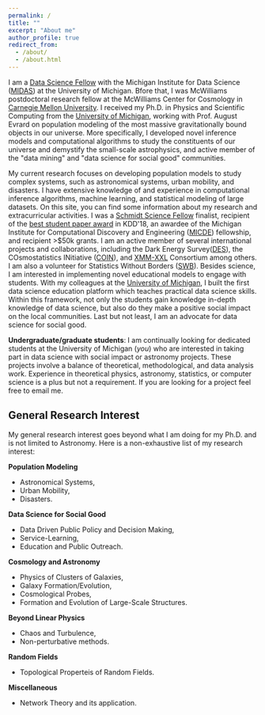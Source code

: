```yaml
---
permalink: /
title: ""
excerpt: "About me"
author_profile: true
redirect_from: 
  - /about/
  - /about.html
---
```


I am a [Data Science Fellow](https://midas.umich.edu/fellows/) with the
Michigan Institute for Data Science ([MIDAS](https://midas.umich.edu/)) at the University of Michigan. Bfore that, I was McWilliams postdoctoral research fellow at the McWilliams Center for Cosmology in [Carnegie Mellon University](https://www.cmu.edu/). I received my Ph.D. in Physics and Scientific Computing from the [University of Michigan](https://www.umich.edu/), working with Prof. August Evrard on population modeling of the most massive gravitationally bound objects in our universe. More specifically, I developed novel inference models and computational algorithms to study the constituents of our universe and demystify the small-scale astrophysics, and active member of the "data mining" and "data science for social good" communities.


My current research focuses on developing population models to study complex systems, such as astronomical systems, urban mobility, and disasters. I have extensive knowledge of and experience in computational inference algorithms, machine learning, and statistical modeling of large datasets. On this site, you can find some information about my research and extracurricular activities. I was a [Schmidt Science Fellow](https://schmidtsciencefellows.org/) finalist, recipient of the [best student paper award](https://medium.com/syncedreview/kdd-2018-announces-best-paper-other-awards-4835ab8475a4) in KDD'18, an awardee of the Michigan Institute for Computational Discovery and Engineering ([MICDE](https://micde.umich.edu/about/)) fellowship, and recipient >$50k grants. I am an active member of several international projects and collaborations, including the Dark Energy Survey([DES](https://www.darkenergysurvey.org/)), the COsmostatistics INitiative ([COIN](https://cosmostatistics-initiative.org/)), and [XMM-XXL](http://irfu.cea.fr/xxl) Consortium among others. I am also a volunteer for Statistics Without Borders ([SWB](https://swb.wildapricot.org/)). Besides science, I am interested in implementing novel educational models to engage with students. With my colleagues at the [University of Michigan](https://www.umich.edu/), I built the first data science education platform which teaches practical data science skills. Within this framework, not only the students gain knowledge in-depth knowledge of data science, but also do they make a positive social impact on the local communities. Last but not least, I am an advocate for data science for social good. 


**Undergraduate/graduate students**: I am continually looking for dedicated students at the University of Michigan (*you*) who are interested in taking part in data science with social impact or astronomy projects. These projects involve a balance of theoretical, methodological, and data analysis work. Experience in theoretical physics, astronomy, statistics, or computer science is a plus but not a requirement. If you are looking for a project feel free to email me.


General Research Interest
------
My general research interest goes beyond what I am doing for my Ph.D. and is not limited to Astronomy. Here is a non-exhaustive list of my research interest:



**Population Modeling**

- Astronomical Systems,
- Urban Mobility,
- Disasters.


**Data Science for Social Good**

- Data Driven Public Policy and Decision Making,
- Service-Learning,
- Education and Public Outreach.


**Cosmology and Astronomy**

- Physics of Clusters of Galaxies, 
- Galaxy Formation/Evolution, 
- Cosmological Probes,
- Formation and Evolution of Large-Scale Structures.


**Beyond Linear Physics**

- Chaos and Turbulence,
- Non-perturbative methods.


**Random Fields**

- Topological Properteis of Random Fields.


**Miscellaneous** 

- Network Theory and its application.


